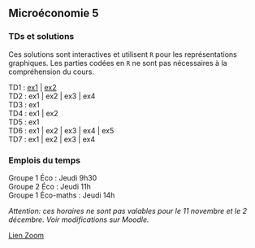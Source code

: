 
## Microéconomie 5

### TDs et solutions

Ces solutions sont interactives et utilisent `R` pour les représentations graphiques.
Les parties codées en `R` ne sont pas nécessaires à la compréhension du cours.

TD1 : [ex1](https://hub.gke2.mybinder.org/user/antoine-jacquet-mybinder-csc8bk4e/lab/tree/Teaching/Microéconomie%205/micro5-TD1-ex1.ipynb) 
   \| [ex2](https://hub.gke2.mybinder.org/user/antoine-jacquet-mybinder-csc8bk4e/lab/tree/Teaching/Microéconomie%205/micro5-TD1-ex2.ipynb)  
TD2 : ex1 
   \| ex2 
   \| ex3 
   \| ex4  
TD3 : ex1  
TD4 : ex1 
   \| ex2  
TD5 : ex1  
TD6 : ex1
   \| ex2
   \| ex3
   \| ex4
   \| ex5  
TD7 : ex1
   \| ex2
   \| ex3
   \| ex4  

### Emplois du temps

Groupe 1 Éco : Jeudi 9h30  
Groupe 2 Éco : Jeudi 11h  
Groupe 1 Éco-maths : Jeudi 14h  

*Attention: ces horaires ne sont pas valables pour le 11 novembre et le 2 décembre. Voir modifications sur Moodle.*

[Lien Zoom](https://ut-capitole-fr.zoom.us/j/95728405507?pwd=b0hld29xM3M1TkE1M0dkbGkrZHhMUT09)



